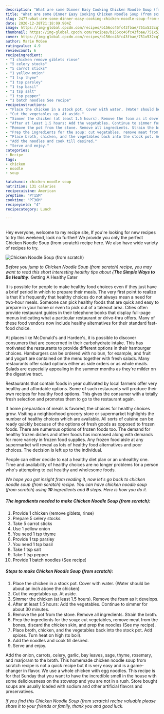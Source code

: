 ```yaml
---
description: "What are some Dinner Easy Cooking Chicken Noodle Soup (from scratch)"
title: "What are some Dinner Easy Cooking Chicken Noodle Soup (from scratch)"
slug: 2477-what-are-some-dinner-easy-cooking-chicken-noodle-soup-from-scratch
date: 2020-12-28T21:18:09.904Z
image: https://img-global.cpcdn.com/recipes/b156cc46fc43fbae/751x532cq70/chicken-noodle-soup-from-scratch-recipe-main-photo.jpg
thumbnail: https://img-global.cpcdn.com/recipes/b156cc46fc43fbae/751x532cq70/chicken-noodle-soup-from-scratch-recipe-main-photo.jpg
cover: https://img-global.cpcdn.com/recipes/b156cc46fc43fbae/751x532cq70/chicken-noodle-soup-from-scratch-recipe-main-photo.jpg
author: Marie McGee
ratingvalue: 4.9
reviewcount: 6
recipeingredient:
- "1 chicken remove giblets rinse"
- "5 celery stocks"
- "5 carrot sticks"
- "1 yellow onion"
- "1 tsp thyme"
- "1 tsp parsley"
- "1 tsp basil"
- "1 tsp salt"
- "1 tsp pepper"
- "1 batch noodles See recipe"
recipeinstructions:
- "Place the chicken in a stock pot. Cover with water. (Water should be about an inch above the chicken)"
- "Cut the vegetables up. At aside."
- "Simmer the chicken (at least 1.5 hours). Remove the foam as it develops."
- "After at least 1.5 hours: Add the vegetables. Continue to simmer for about 30 minutes."
- "Remove the pot from the stove. Remove all ingredients. Strain the broth."
- "Prep the ingredients for the soup: cut vegetables, remove meat from the bones, discard the chicken skin, and prep the noodles  (See my recipe)."
- "Place broth, chicken, and the vegetables back into the stock pot. Add spices. Turn heat on high (to boil)."
- "Add the noodles and cook till desired."
- "Serve and enjoy."
categories:
- Recipe
tags:
- chicken
- noodle
- soup

katakunci: chicken noodle soup 
nutrition: 131 calories
recipecuisine: American
preptime: "PT15M"
cooktime: "PT36M"
recipeyield: "4"
recipecategory: Lunch

---
```

<br>
Hey everyone, welcome to my recipe site, If you're looking for new recipes to try this weekend, look no further! We provide you only the perfect Chicken Noodle Soup (from scratch) recipe here. We also have wide variety of recipes to try.
<br>


![Chicken Noodle Soup (from scratch)](https://img-global.cpcdn.com/recipes/b156cc46fc43fbae/751x532cq70/chicken-noodle-soup-from-scratch-recipe-main-photo.jpg)

<i>Before you jump to Chicken Noodle Soup (from scratch) recipe, you may want to read this short interesting healthy tips about {<strong>The Simple Ways to Be Healthy</strong>.</i>
Getting A Healthy Eater

It is possible for people to make healthy food choices even if they just have a brief period in which to prepare their meals. The very first point to realize is that it's frequently that healthy choices do not always mean a need for two-hour meals. Someone can pick healthy foods that are quick and easy to prepare in your home or even to pick out of a takeout area. Cities often provide restaurant guides in their telephone books that display full-page menus indicating what a particular restaurant or drive-thru offers. Many of these food vendors now include healthy alternatives for their standard fast-food choice.

At places like McDonald's and Hardee's, it is possible to discover consumers that are concerned in their carbohydrate intake.  This has motivated the restaurants to provide different options in their hamburger choices. Hamburgers can be ordered with no bun, for example, and fruit and yogurt are contained on the menu together with fresh salads. Many restaurants offer salad options either as side orders or as whole meals.  Salads are especially appealing in the summer months as they're milder on the digestive tract.

Restaurants that contain foods in year cultivated by local farmers offer very healthy and affordable options. Some of such restaurants will produce their own recipes for healthy food options.  This gives the consumer with a totally fresh selection and promotes them to go to the restaurant again.

If home preparation of meals is favored, the choices for healthy choices grow. Visiting a neighborhood grocery store or supermarket highlights the number of healthy choices which are available.  All sorts of cuisine can be ready quickly because of the options of fresh goods as opposed to frozen foods. There are numerous options of frozen foods too. The demand for healthy frozen dishes and other foods has increased along with demands for more variety in frozen food supplies. Any frozen food aisle at any supermarket will reveal as lots of healthy food alternatives and poor choices. The decision is left up to the individual.

People can either decide to eat a healthy diet plan or an unhealthy one. Time and availability of healthy choices are no longer problems for a person who's attempting to eat healthy and wholesome foods.


<i>We hope you got insight from reading it, now let's go back to chicken noodle soup (from scratch) recipe. You can have chicken noodle soup (from scratch) using <strong>10</strong> ingredients and <strong>9</strong> steps. Here is how you do it.
</i>

##### The ingredients needed to make Chicken Noodle Soup (from scratch):

1. Provide 1 chicken (remove giblets, rinse)
1. Prepare 5 celery stocks
1. Take 5 carrot sticks
1. Use 1 yellow onion
1. You need 1 tsp thyme
1. Provide 1 tsp parsley
1. You need 1 tsp basil
1. Take 1 tsp salt
1. Take 1 tsp pepper
1. Provide 1 batch noodles (See recipe)


##### Steps to make Chicken Noodle Soup (from scratch):

1. Place the chicken in a stock pot. Cover with water. (Water should be about an inch above the chicken)
1. Cut the vegetables up. At aside.
1. Simmer the chicken (at least 1.5 hours). Remove the foam as it develops.
1. After at least 1.5 hours: Add the vegetables. Continue to simmer for about 30 minutes.
1. Remove the pot from the stove. Remove all ingredients. Strain the broth.
1. Prep the ingredients for the soup: cut vegetables, remove meat from the bones, discard the chicken skin, and prep the noodles  (See my recipe).
1. Place broth, chicken, and the vegetables back into the stock pot. Add spices. Turn heat on high (to boil).
1. Add the noodles and cook till desired.
1. Serve and enjoy.


Add the onion, carrots, celery, garlic, bay leaves, sage, thyme, rosemary, and marjoram to the broth. This homemade chicken noodle soup from scratch recipe is not a quick recipe but it is very easy and is a game-changer in flavor. We use a whole chicken with egg noodles. This recipe is for that Sunday that you want to have the incredible smell in the house with some deliciousness on the stovetop and you are not in a rush. Store bought soups are usually loaded with sodium and other artificial flavors and preservatives. 

<i>If you find this Chicken Noodle Soup (from scratch) recipe valuable please share it to your friends or family, thank you and good luck.</i>
